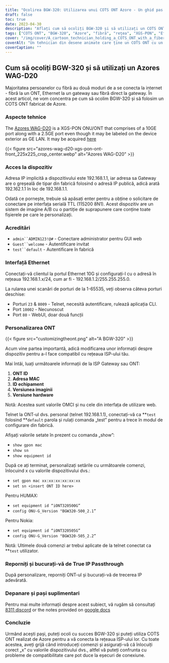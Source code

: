 ```yaml
---
title: "Ocolirea BGW-320: Utilizarea unui COTS ONT Azore - Un ghid pas cu pas"
draft: false
toc: true
date: 2023-04-30
description: "Aflați cum să ocoliți BGW-320 și să utilizați un COTS ONT realizat de Azore pentru a vă conecta la rețeaua ISP-ului dvs. cu acest ghid ușor de urmat."
tags: ["COTS ONT", "BGW-320", "Azore", "fibră", "reţea", "XGS-PON", "Ethernet", "trecere IP", "personalizare", "ISP", "ont ID", "Adresa mac", "ID echipament", "versiunea imaginii", "versiunea hardware", "telnet", "aplicație CLI", "GUI web", "modul de configurare din fabrică", "probleme de compatibilitate"]
cover: "/img/cover/A_cartoon_technician_holding_a_COTS_ONT_with_a_fiber_cable.png"
coverAlt: "Un tehnician din desene animate care ține un COTS ONT cu un cablu de fibră în fundal."
coverCaption: ""
---
```


## Cum să ocoliți BGW-320 și să utilizați un Azores WAG-D20

Majoritatea persoanelor cu fibră au două moduri de a se conecta la internet - fibră la un ONT, Ethernet la un gateway sau fibră direct la gateway. În acest articol, ne vom concentra pe cum să ocolim BGW-320 și să folosim un COTS ONT fabricat de Azore.

### Aspecte tehnice

The [Azores WAG-D20](https://cdn.shopifycdn.net/s/files/1/0280/5153/8029/files/Azores_Product_Specification_-_WAG-D20_v0.6.pdf?v=1604914153) is a XGS-PON ONU/ONT that comprises of a 10GE port along with a 2.5GE port even though it may be labeled on the device exterior as GE LAN. It may be acquired [here](https://www.balticnetworks.com/products/azores-1x-10gbe-1x-2-5gbe-intel-based-xgspon-ont)

{{< figure src="azores-wag-d20-xgs-pon-ont-front_225x225_crop_center.webp" alt="Azores WAG-D20" >}}

### Acces la dispozitiv

Adresa IP implicită a dispozitivului este 192.168.1.1, iar adresa sa Gateway are o greșeală de tipar din fabrică folosind o adresă IP publică, adică arată 192.162.1.1 în loc de 192.168.1.1.

Odată ce pornește, trebuie să apăsați enter pentru a obține o solicitare de conectare pe interfața serială TTL (115200 8N1). Acest dispozitiv are un sistem de imagine A/B cu o partiție de suprapunere care conține toate fișierele pe care le personalizați.
 
### Acreditări

- `admin``ADMIN123!@#` - Conectare administrator pentru GUI web
- `Guest``welcome` - Autentificare invitat
- `test``default` - Autentificare în fabrică

### Interfață Ethernet

Conectați-vă clientul la portul Ethernet 10G și configurați-l cu o adresă în rețeaua 192.168.1.x/24, cum ar fi - 192.168.1.2/255.255.255.0.

La rularea unei scanări de porturi de la 1-65535, veți observa câteva porturi deschise:

- Porturi `23` & `8009` - Telnet, necesită autentificare, rulează aplicația CLI.
- Port `10002` - Necunoscut
- Port `80` - WebUI, doar două funcții

### Personalizarea ONT

{{< figure src="customizingtheont.png" alt="A BGW-320" >}}

Acum vine partea importantă, adică modificarea unor informații despre dispozitiv pentru a-l face compatibil cu rețeaua ISP-ului tău.

Mai întâi, luați următoarele informații de la ISP Gateway sau ONT:

1. **ONT ID**
2. **Adresa MAC**
3. **ID echipament**
4. **Versiunea imaginii**
5. **Versiune hardware**

Notă: Acestea sunt valorile OMCI și nu cele din interfața de utilizare web.

Telnet la ONT-ul dvs. personal (telnet 192.168.1.1), conectați-vă ca **`test` folosind **`default` parola și rulați comanda „test” pentru a trece în modul de configurare din fabrică.

Afișați valorile setate în prezent cu comanda „show”:

- `show gpon mac`
- `show sn`
- `show equipment id`

După ce ați terminat, personalizați setările cu următoarele comenzi, înlocuind x cu valorile dispozitivului dvs.:

- `set gpon mac xx:xx:xx:xx:xx:xx`
- `set sn <insert ONT ID here>`

Pentru HUMAX:

- `set equipment id “iONT320500G”`
- `config ONU-G_Version "BGW320-500_2.1”`

Pentru Nokia:

- `set equipment id “iONT320505G”`
- `config ONU-G_Version "BGW320-505_2.2”`

Notă: Ultimele două comenzi ar trebui aplicate de la telnet conectat ca **`test` utilizator.

### Reporniți și bucurați-vă de True IP Passthrough

După personalizare, reporniți ONT-ul și bucurați-vă de trecerea IP adevărată.

### Depanare și pași suplimentari
Pentru mai multe informații despre acest subiect, vă rugăm să consultați [8311 discord](https://discord.gg/XbTWBbSG4p) or the notes provided on [google docs](https://docs.google.com/document/d/13gucfDOf8X9ptkj5BOg12V0xcqqDZDnvROJpW5CIpJ4/)

### Concluzie

Urmând acești pași, puteți ocoli cu succes BGW-320 și puteți utiliza COTS ONT realizat de Azore pentru a vă conecta la rețeaua ISP-ului lor. Cu toate acestea, aveți grijă când introduceți comenzi și asigurați-vă că înlocuiți corect „x” cu valorile dispozitivului dvs., altfel vă puteți confrunta cu probleme de compatibilitate care pot duce la eșecuri de conexiune.


